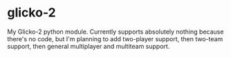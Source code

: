 # glicko-2
My Glicko-2 python module. Currently supports absolutely nothing because there's no code, but I'm planning to add two-player support, then two-team support, then general multiplayer and multiteam support.
